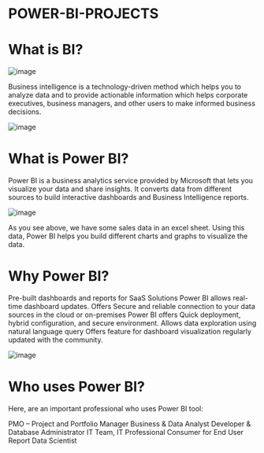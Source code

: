 # POWER-BI-PROJECTS

# What is BI?

![image](https://user-images.githubusercontent.com/90493668/151047126-36761fcb-a809-4001-9fad-6df557811d4e.png)


Business intelligence is a technology-driven method which helps you to analyze data and to provide actionable information which helps corporate executives, business managers, and other users to make informed business decisions.

![image](https://user-images.githubusercontent.com/90493668/151047003-f95587b2-6298-45c6-a914-155d6ad44b45.png)

# What is Power BI? 

Power BI is a business analytics service provided by Microsoft that lets you visualize your data and share insights.
It converts data from different sources to build interactive dashboards and Business Intelligence reports.

![image](https://user-images.githubusercontent.com/90493668/148654317-70f96b0c-99bc-4d62-b0ac-f8615952d412.png)

As you see above, we have some sales data in an excel sheet. Using this data, Power BI helps you build different charts and graphs to visualize the data.

# Why Power BI?

Pre-built dashboards and reports for SaaS Solutions
Power BI allows real-time dashboard updates.
Offers Secure and reliable connection to your data sources in the cloud or on-premises
Power BI offers Quick deployment, hybrid configuration, and secure environment.
Allows data exploration using natural language query
Offers feature for dashboard visualization regularly updated with the community.

![image](https://user-images.githubusercontent.com/90493668/151047323-33e89af4-65b0-4075-9702-c0a853c2c504.png)


# Who uses Power BI?

Here, are an important professional who uses Power BI tool:

PMO – Project and Portfolio Manager
Business & Data Analyst
Developer & Database Administrator
IT Team, IT Professional
Consumer for End User Report
Data Scientist
